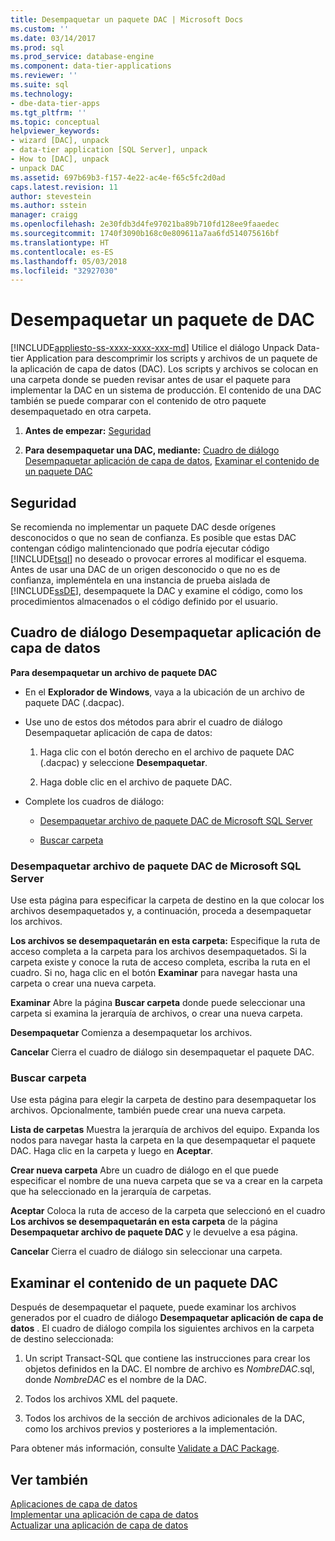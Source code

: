 ```yaml
---
title: Desempaquetar un paquete DAC | Microsoft Docs
ms.custom: ''
ms.date: 03/14/2017
ms.prod: sql
ms.prod_service: database-engine
ms.component: data-tier-applications
ms.reviewer: ''
ms.suite: sql
ms.technology:
- dbe-data-tier-apps
ms.tgt_pltfrm: ''
ms.topic: conceptual
helpviewer_keywords:
- wizard [DAC], unpack
- data-tier application [SQL Server], unpack
- How to [DAC], unpack
- unpack DAC
ms.assetid: 697b69b3-f157-4e22-ac4e-f65c5fc2d0ad
caps.latest.revision: 11
author: stevestein
ms.author: sstein
manager: craigg
ms.openlocfilehash: 2e30fdb3d4fe97021ba89b710fd128ee9faaedec
ms.sourcegitcommit: 1740f3090b168c0e809611a7aa6fd514075616bf
ms.translationtype: HT
ms.contentlocale: es-ES
ms.lasthandoff: 05/03/2018
ms.locfileid: "32927030"
---
```

# <a name="unpack-a-dac-package"></a>Desempaquetar un paquete de DAC
[!INCLUDE[appliesto-ss-xxxx-xxxx-xxx-md](../../includes/appliesto-ss-xxxx-xxxx-xxx-md.md)]
  Utilice el diálogo Unpack Data-tier Application para descomprimir los scripts y archivos de un paquete de la aplicación de capa de datos (DAC). Los scripts y archivos se colocan en una carpeta donde se pueden revisar antes de usar el paquete para implementar la DAC en un sistema de producción. El contenido de una DAC también se puede comparar con el contenido de otro paquete desempaquetado en otra carpeta.  
  
1.  **Antes de empezar:**  [Seguridad](#Security)  
  
2.  **Para desempaquetar una DAC, mediante:**  [Cuadro de diálogo Desempaquetar aplicación de capa de datos](#UnpackDACDial), [Examinar el contenido de un paquete DAC](#ExamDACPack)  
  
##  <a name="Security"></a> Seguridad  
 Se recomienda no implementar un paquete DAC desde orígenes desconocidos o que no sean de confianza. Es posible que estas DAC contengan código malintencionado que podría ejecutar código [!INCLUDE[tsql](../../includes/tsql-md.md)] no deseado o provocar errores al modificar el esquema. Antes de usar una DAC de un origen desconocido o que no es de confianza, impleméntela en una instancia de prueba aislada de [!INCLUDE[ssDE](../../includes/ssde-md.md)], desempaquete la DAC y examine el código, como los procedimientos almacenados o el código definido por el usuario.  
  
##  <a name="UnpackDACDial"></a> Cuadro de diálogo Desempaquetar aplicación de capa de datos  
 **Para desempaquetar un archivo de paquete DAC**  
  
-   En el **Explorador de Windows**, vaya a la ubicación de un archivo de paquete DAC (.dacpac).  
  
-   Use uno de estos dos métodos para abrir el cuadro de diálogo Desempaquetar aplicación de capa de datos:  
  
    1.  Haga clic con el botón derecho en el archivo de paquete DAC (.dacpac) y seleccione **Desempaquetar**.  
  
    2.  Haga doble clic en el archivo de paquete DAC.  
  
-   Complete los cuadros de diálogo:  
  
    -   [Desempaquetar archivo de paquete DAC de Microsoft SQL Server](#Unpack)  
  
    -   [Buscar carpeta](#Browse)  
  
###  <a name="Unpack"></a> Desempaquetar archivo de paquete DAC de Microsoft SQL Server  
 Use esta página para especificar la carpeta de destino en la que colocar los archivos desempaquetados y, a continuación, proceda a desempaquetar los archivos.  
  
 **Los archivos se desempaquetarán en esta carpeta:** Especifique la ruta de acceso completa a la carpeta para los archivos desempaquetados. Si la carpeta existe y conoce la ruta de acceso completa, escriba la ruta en el cuadro. Si no, haga clic en el botón **Examinar** para navegar hasta una carpeta o crear una nueva carpeta.  
  
 **Examinar** Abre la página **Buscar carpeta** donde puede seleccionar una carpeta si examina la jerarquía de archivos, o crear una nueva carpeta.  
  
 **Desempaquetar** Comienza a desempaquetar los archivos.  
  
 **Cancelar** Cierra el cuadro de diálogo sin desempaquetar el paquete DAC.  
  
###  <a name="Browse"></a> Buscar carpeta  
 Use esta página para elegir la carpeta de destino para desempaquetar los archivos. Opcionalmente, también puede crear una nueva carpeta.  
  
 **Lista de carpetas** Muestra la jerarquía de archivos del equipo. Expanda los nodos para navegar hasta la carpeta en la que desempaquetar el paquete DAC. Haga clic en la carpeta y luego en **Aceptar**.  
  
 **Crear nueva carpeta** Abre un cuadro de diálogo en el que puede especificar el nombre de una nueva carpeta que se va a crear en la carpeta que ha seleccionado en la jerarquía de carpetas.  
  
 **Aceptar** Coloca la ruta de acceso de la carpeta que seleccionó en el cuadro **Los archivos se desempaquetarán en esta carpeta** de la página **Desempaquetar archivo de paquete DAC** y le devuelve a esa página.  
  
 **Cancelar** Cierra el cuadro de diálogo sin seleccionar una carpeta.  
  
##  <a name="ExamDACPack"></a> Examinar el contenido de un paquete DAC  
 Después de desempaquetar el paquete, puede examinar los archivos generados por el cuadro de diálogo **Desempaquetar aplicación de capa de datos** . El cuadro de diálogo compila los siguientes archivos en la carpeta de destino seleccionada:  
  
1.  Un script Transact-SQL que contiene las instrucciones para crear los objetos definidos en la DAC. El nombre de archivo es *NombreDAC*.sql, donde *NombreDAC* es el nombre de la DAC.  
  
2.  Todos los archivos XML del paquete.  
  
3.  Todos los archivos de la sección de archivos adicionales de la DAC, como los archivos previos y posteriores a la implementación.  
  
 Para obtener más información, consulte [Validate a DAC Package](../../relational-databases/data-tier-applications/validate-a-dac-package.md).  
  
## <a name="see-also"></a>Ver también  
 [Aplicaciones de capa de datos](../../relational-databases/data-tier-applications/data-tier-applications.md)   
 [Implementar una aplicación de capa de datos](../../relational-databases/data-tier-applications/deploy-a-data-tier-application.md)   
 [Actualizar una aplicación de capa de datos](../../relational-databases/data-tier-applications/upgrade-a-data-tier-application.md)  
  
  
